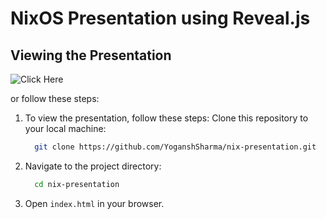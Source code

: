 # NixOS Presentation using Reveal.js

## Viewing the Presentation
![Click Here](https://present.yogansh.live) 

or follow these steps:

1. To view the presentation, follow these steps:
    Clone this repository to your local machine:
    ```sh
      git clone https://github.com/YoganshSharma/nix-presentation.git
    ```
2. Navigate to the project directory:
    ```sh 
      cd nix-presentation
    ```
3. Open `index.html` in your browser.
